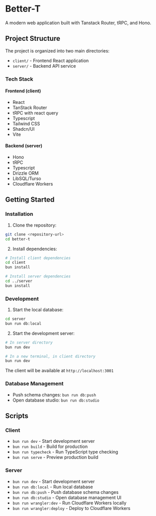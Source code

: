 # Better-T

A modern web application built with Tanstack Router, tRPC, and Hono.

## Project Structure

The project is organized into two main directories:

- `client/` - Frontend React application
- `server/` - Backend API service

### Tech Stack

#### Frontend (client)
- React
- TanStack Router
- tRPC with react query
- Typescript
- Tailwind CSS
- Shadcn/UI
- Vite

#### Backend (server)
- Hono
- tRPC
- Typescript
- Drizzle ORM
- LibSQL/Turso
- Cloudflare Workers

## Getting Started

### Installation

1. Clone the repository:
```bash
git clone <repository-url>
cd better-t
```

2. Install dependencies:
```bash
# Install client dependencies
cd client
bun install

# Install server dependencies
cd ../server
bun install
```

### Development

1. Start the local database:
```bash
cd server
bun run db:local
```

2. Start the development server:
```bash
# In server directory
bun run dev

# In a new terminal, in client directory
bun run dev
```

The client will be available at `http://localhost:3001`

### Database Management

- Push schema changes: `bun run db:push`
- Open database studio: `bun run db:studio`


## Scripts

### Client
- `bun run dev` - Start development server
- `bun run build` - Build for production
- `bun run typecheck` - Run TypeScript type checking
- `bun run serve` - Preview production build

### Server
- `bun run dev` - Start development server
- `bun run db:local` - Run local database
- `bun run db:push` - Push database schema changes
- `bun run db:studio` - Open database management UI
- `bun run wrangler:dev` - Run Cloudflare Workers locally
- `bun run wrangler:deploy` - Deploy to Cloudflare Workers

